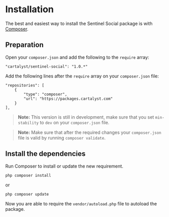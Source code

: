 # Installation

The best and easiest way to install the Sentinel Social package is with [Composer](http://getcomposer.org).

## Preparation

Open your `composer.json` and add the following to the `require` array:

	"cartalyst/sentinel-social": "1.0.*"

Add the following lines after the `require` array on your `composer.json` file:

	"repositories": [
		{
			"type": "composer",
			"url": "https://packages.cartalyst.com"
		}
	],

> **Note:** This version is still in development, make sure that you set `min-stability` to `dev` on your `composer.json` file.

> **Note:** Make sure that after the required changes your `composer.json` file is valid by running `composer validate`.

## Install the dependencies

Run Composer to install or update the new requirement.

	php composer install

or

	php composer update

Now you are able to require the `vendor/autoload.php` file to autoload the package.
